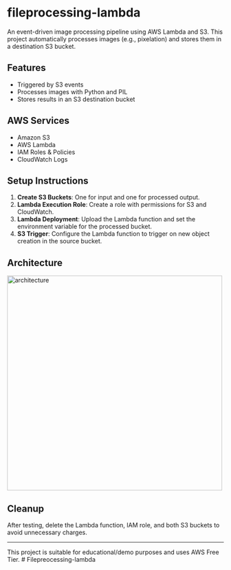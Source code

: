 # fileprocessing-lambda

An event-driven image processing pipeline using AWS Lambda and S3. This project automatically processes images (e.g., pixelation) and stores them in a destination S3 bucket.

## Features

- Triggered by S3 events
- Processes images with Python and PIL
- Stores results in an S3 destination bucket

## AWS Services

- Amazon S3
- AWS Lambda
- IAM Roles & Policies
- CloudWatch Logs

## Setup Instructions

1. **Create S3 Buckets**: One for input and one for processed output.
2. **Lambda Execution Role**: Create a role with permissions for S3 and CloudWatch.
3. **Lambda Deployment**: Upload the Lambda function and set the environment variable for the processed bucket.
4. **S3 Trigger**: Configure the Lambda function to trigger on new object creation in the source bucket.

## Architecture

<img src="pixelator-aws-s3-lambda-events-main\maxresdefault.jpg" alt="architecture" width="500" />


## Cleanup

After testing, delete the Lambda function, IAM role, and both S3 buckets to avoid unnecessary charges.

---
This project is suitable for educational/demo purposes and uses AWS Free Tier.
#   F i l e p r e o c e s s i n g - l a m b d a 
 
 